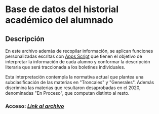 # Base de datos del historial académico del alumnado

## Descripción

En este archivo además de recopilar información, se aplican funciones personalizadas escritas con [Apps Script](https://workspace.google.com/intl/es-419_ar/products/apps-script/) que tienen el objetivo de interpretar la información de cada alumno y conformar la descripción literaria que será traccionada a los boletines individuales.

Esta interpretación contempla la normativa actual que plantea una subclasificación de las materias en "Troncales" y "Generales". Además discrimina las materias que resultaron desaprobadas en el 2020, denominadas "En Proceso", que computan distinto al resto.


### Acceso: ***[Link al archivo](https://docs.google.com/spreadsheets/d/15qSmO_CP4Mwf0XwFyY7r2oF6IAFDoz2Hsp-ApKa32uM/edit#gid=1441054723)***  
